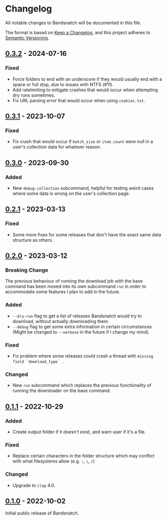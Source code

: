 # Changelog

All notable changes to Bandsnatch will be documented in this file.

The format is based on [Keep a Changelog](https://keepachangelog.com/en/1.0.0/),
and this project adheres to
[Semantic Versioning](https://semver.org/spec/v2.0.0.html).

## [0.3.2] - 2024-07-16

### Fixed

- Force folders to end with an underscore if they would usually end with a space
  or full stop, due to issues with NTFS (#11).
- Add ratelimiting to mitigate crashes that would occur when attempting dry runs
  sometimes.
- Fix URL parsing error that would occur when using `cookies.txt`.

## [0.3.1] - 2023-10-07

### Fixed

- Fix crash that would occur if `batch_size` or `item_count` were null in a
  user's collection data for whatever reason.

## [0.3.0] - 2023-09-30

### Added

- New `debug-collection` subcommand, helpful for testing weird cases where some
  data is wrong on the user's collection page.

## [0.2.1] - 2023-03-13

### Fixed

- Some more fixes for some releases that don't have the exact same data
  structure as others.

## [0.2.0] - 2023-03-12

### Breaking Change

The previous behaviour of running the download job with the base command has
been moved into its own subcommand `run` in order to accommodate some features I
plan to add in the future.

### Added

- `--dry-run` flag to get a list of releases Bandsnatch would try to download,
  without actually downloading them.
- `--debug` flag to get some extra information in certain circumstances (Might
  be changed to `--verbose` in the future if I change my mind).

### Fixed

- Fix problem where some releases could crash a thread with
  `` missing field `download_type`  ``.

### Changed

- New `run` subcommand which replaces the previous functionality of running the
  downloader on the base command.

## [0.1.1] - 2022-10-29

### Added

- Create output folder if it doesn't exist, and warn user if it's a file.

### Fixed

- Replace certain characters in the folder structure which may conflict with
  what filesystems allow (e.g. `:`, `\`, `/`)

### Changed

- Upgrade to `clap` 4.0.

## [0.1.0] - 2022-10-02

Initial public release of Bandsnatch.

[unreleased]: https://github.com/Ovyerus/bandsnatch/compare/v0.3.2...HEAD
[0.3.2]: https://github.com/Ovyerus/bandsnatch/releases/tag/v0.3.2
[0.3.1]: https://github.com/Ovyerus/bandsnatch/releases/tag/v0.3.1
[0.3.0]: https://github.com/Ovyerus/bandsnatch/releases/tag/v0.3.0
[0.2.1]: https://github.com/Ovyerus/bandsnatch/releases/tag/v0.2.1
[0.2.0]: https://github.com/Ovyerus/bandsnatch/releases/tag/v0.2.0
[0.1.1]: https://github.com/Ovyerus/bandsnatch/releases/tag/v0.1.1
[0.1.0]: https://github.com/Ovyerus/bandsnatch/releases/tag/v0.1.0
